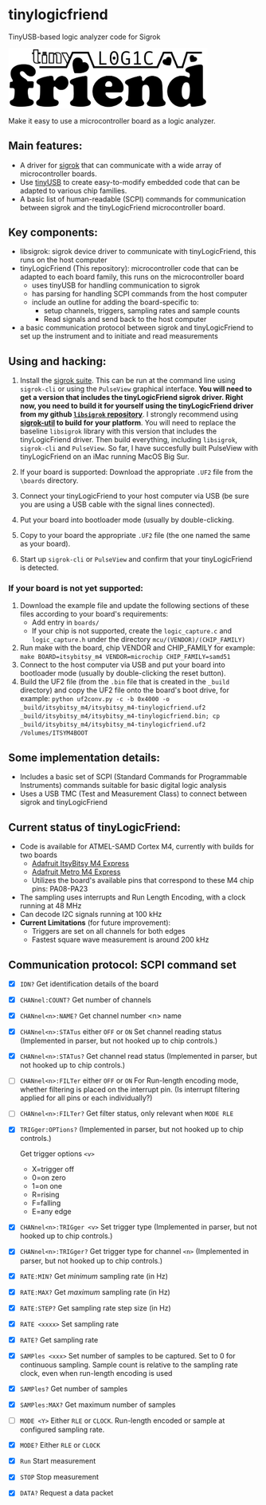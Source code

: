 # tinylogicfriend
TinyUSB-based logic analyzer code for Sigrok

<img src="/tinyLogicFriend%20logo.png" width="400">

Make it easy to use a microcontroller board as a logic analyzer.

## Main features:
- A driver for [sigrok](https://sigrok.org) that can communicate with a wide array of microcontroller boards.
- Use [tinyUSB](https://github.com/hathach/tinyusb) to create easy-to-modify embedded code that can be adapted to various chip families.
- A basic list of human-readable (SCPI) commands for communication between sigrok and the tinyLogicFriend microcontroller board.

## Key components:
- libsigrok: sigrok device driver to communicate with tinyLogicFriend, this runs on the host computer
- tinyLogicFriend (This repository): microcontroller code that can be adapted to each board family, this runs on the microcontroller board
  - uses tinyUSB for handling communication to sigrok
  - has parsing for handling SCPI commands from the host computer
  - include an outline for adding the board-specific to:
    - setup channels, triggers, sampling rates and sample counts
    - Read signals and send back to the host computer
- a basic communication protocol between sigrok and tinyLogicFriend to set up the instrument and to initiate and read measurements

## Using and hacking:
1. Install the [sigrok suite](https://sigrok.org/wiki/Downloads). This can be run at the command line using `sigrok-cli` or using the `PulseView` graphical interface.  **You will need to get a version that includes the tinyLogicFriend sigrok driver. Right now, you need to build it for yourself using the tinyLogicFriend driver from my github [`libsigrok` repository](https://github.com/kmatch98/libsigrok)**.  I strongly recommend using **[sigrok-util](https://github.com/sigrokproject/sigrok-util) to build for your platform**.  You will need to replace the baseline `libsigrok` library with this version that includes the tinyLogicFriend driver.  Then build everything, including `libsigrok`, `sigrok-cli` and `PulseView`. So far, I have succesfully built PulseView with tinyLogicFriend on an iMac running MacOS Big Sur.

2. If your board is supported: Download the appropriate `.UF2` file from the `\boards` directory.

3. Connect your tinyLogicFriend to your host computer via USB (be sure you are using a USB cable with the signal lines connected).

4. Put your board into bootloader mode (usually by double-clicking.

5. Copy to your board the appropriate `.UF2` file (the one named the same as your board).

6. Start up `sigrok-cli` or `PulseView` and confirm that your tinyLogicFriend is detected.

### If your board is not yet supported:
1. Download the example file and update the following sections of these files according to your board's requirements:
    - Add entry in `boards/`
    - If your chip is not supported, create the `logic_capture.c` and `logic_capture.h` under
    the directory `mcu/(VENDOR)/(CHIP_FAMILY)`
2. Run make with the board, chip VENDOR and CHIP_FAMILY for example:
       `make BOARD=itsybitsy_m4 VENDOR=microchip CHIP_FAMILY=samd51`
3. Connect to the host computer via USB and put your board into bootloader mode (usually by double-clicking the reset button).
4. Build the UF2 file (from the `.bin` file that is created in the `_build` directory) and copy the UF2 file onto the board's boot drive, for example:
    `python uf2conv.py -c -b 0x4000 -o _build/itsybitsy_m4/itsybitsy_m4-tinylogicfriend.uf2 _build/itsybitsy_m4/itsybitsy_m4-tinylogicfriend.bin; cp _build/itsybitsy_m4/itsybitsy_m4-tinylogicfriend.uf2 /Volumes/ITSYM4BOOT`


## Some implementation details:
- Includes a basic set of SCPI (Standard Commands for Programmable Instruments) commands suitable for basic digital logic analysis
- Uses a USB TMC (Test and Measurement Class) to connect between sigrok and tinyLogicFriend

## Current status of tinyLogicFriend:
- Code is available for ATMEL-SAMD Cortex M4, currently with builds for two boards
    - [Adafruit ItsyBitsy M4 Express](https://www.adafruit.com/product/3800)
    - [Adafruit Metro M4 Express](https://www.adafruit.com/product/3382)
    - Utilizes the board's available pins that correspond to these M4 chip pins: PA08-PA23
- The sampling uses interrupts and Run Length Encoding, with a clock running at 48 MHz
- Can decode I2C signals running at 100 kHz
- **Current Limitations** (for future improvement):
    - Triggers are set on all channels for both edges
    - Fastest square wave measurement is around 200 kHz

## Communication protocol: SCPI command set

- [x] `IDN?` Get identification details of the board

- [x] `CHANnel:COUNT?` Get number of channels

- [x] `CHANnel<n>:NAME?` Get channel number \<n\> name

- [x] `CHANnel<n>:STATus` either  `OFF` or `ON` Set channel reading status (Implemented in parser, but not hooked up to chip controls.)

- [x] `CHANnel<n>:STATus?` Get channel read status (Implemented in parser, but not hooked up to chip controls.)

- [ ] `CHANnel<n>:FILTer` either `OFF` or `ON` For Run-length encoding mode, whether filtering is placed on the interrupt pin. (Is interrupt filtering applied for all pins or each individually?)

- [ ] `CHANnel<n>:FILTer?` Get filter status, only relevant when `MODE RLE`

- [x] `TRIGger:OPTions?` (Implemented in parser, but not hooked up to chip controls.)

    Get trigger options `<v>`
    * X=trigger off
    * 0=on zero
    * 1=on one
    * R=rising
    * F=falling
    * E=any edge

- [x] `CHANnel<n>:TRIGger <v>` Set trigger type (Implemented in parser, but not hooked up to chip controls.)

- [x] `CHANnel<n>:TRIGger?` Get trigger type for channel `<n>` (Implemented in parser, but not hooked up to chip controls.)

- [x] `RATE:MIN?` Get *minimum* sampling rate (in Hz)

- [x] `RATE:MAX?` Get *maximum* sampling rate (in Hz)

- [x] `RATE:STEP?` Get sampling rate step size (in Hz)

- [x] `RATE <xxxx>` Set sampling rate

- [x] `RATE?` Get sampling rate

- [x] `SAMPles <xxx>` Set number of samples to be captured. Set to 0 for continuous sampling. Sample count is relative to the sampling rate clock, even when run-length encoding is used

- [x] `SAMPles?` Get number of samples

- [x] `SAMPles:MAX?` Get maximum number of samples

- [ ] `MODE <Y>` Either `RLE` or `CLOCK`.  Run-length encoded or sample at configured sampling rate.

- [x] `MODE?` Either `RLE` or `CLOCK`

- [x] `Run` Start measurement

- [x] `STOP` Stop measurement

- [x] `DATA?` Request a data packet


